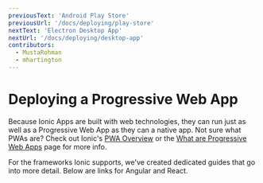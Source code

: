 ```yaml
---
previousText: 'Android Play Store'
previousUrl: '/docs/deploying/play-store'
nextText: 'Electron Desktop App'
nextUrl: '/docs/deploying/desktop-app'
contributors:
  - MustaRohman
  - mhartington
---
```


# Deploying a Progressive Web App

Because Ionic Apps are built with web technologies, they can run just as well as a Progressive Web App as they can a native app. Not sure what PWAs are? Check out Ionic's <a href="https://ionicframework.com/pwa" target="_blank">PWA Overview</a> or the <a href="/docs/core-concepts/what-are-progressive-web-apps">What are Progressive Web Apps</a> page for more info.

For the frameworks Ionic supports, we've created dedicated guides that go into more detail. Below are links for Angular and React.

<docs-cards>
  <docs-card header="Angular" href="/docs/angular/pwa" img="/docs/assets/img/frameworks/angular.svg" img-alt="angular logo"></docs-card>
  <docs-card header="React" href="/docs/react/pwa" img="/docs/assets/img/frameworks/react.svg" img-alt="react logo"></docs-card>
</docs-cards>

